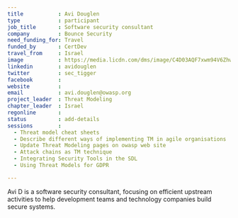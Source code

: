 ```yaml
---
title           : Avi Douglen
type            : participant
job_title       : Software security consultant
company         : Bounce Security
need_funding_for: Travel
funded_by       : CertDev
travel_from     : Israel
image           : https://media.licdn.com/dms/image/C4D03AQF7xwm94V6Zhw/profile-displayphoto-shrink_800_800/0?e=1529935200&v=beta&t=hhF3gwfqcZ5U-U5hIHNgE8kY6LUCJs5pL70dRkbujd0
linkedin        : avidouglen
twitter         : sec_tigger
facebook        :
website         :
email           : avi.douglen@owasp.org
project_leader  : Threat Modeling
chapter_leader  : Israel
regonline       :
status          : add-details
sessions        :
  - Threat model cheat sheets
  - Describe different ways of implementing TM in agile organisations
  - Update Threat Modeling pages on owasp web site
  - Attack chains as TM technique
  - Integrating Security Tools in the SDL
  - Using Threat Models for GDPR

---
```


Avi D is a software security consultant, focusing on efficient upstream activities to help development teams and technology companies build secure systems. 
